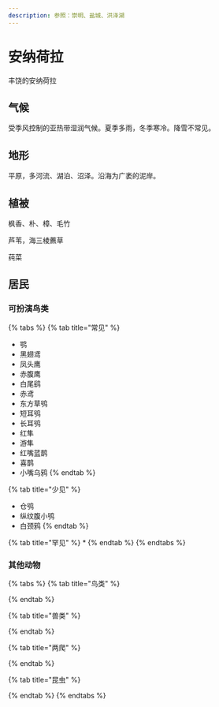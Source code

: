 ```yaml
---
description: 参照：崇明、盐城、洪泽湖
---
```


# 安纳荷拉

丰饶的安纳荷拉

## 气候 <a id="qi-hou"></a>

受季风控制的亚热带湿润气候。夏季多雨，冬季寒冷。降雪不常见。

## 地形 <a id="di-xing"></a>

‌平原，多河流、湖泊、沼泽。沿海为广袤的泥岸。

## 植被 <a id="zhi-bei"></a>

枫香、朴、樟、毛竹

芦苇，海三棱藨草

莼菜

## 居民 <a id="ju-min"></a>

### 可扮演鸟类 <a id="ke-ban-yan-niao-lei"></a>

{% tabs %}
{% tab title="常见" %}
* 鹗
* 黑翅鸢
* 凤头鹰
* 赤腹鹰
* 白尾鹞
* 赤鸢
* 东方草鸮
* 短耳鸮
* 长耳鸮
* 红隼
* 游隼
* 红嘴蓝鹊
* 喜鹊
* 小嘴乌鸦
{% endtab %}

{% tab title="少见" %}
* 仓鸮
* 纵纹腹小鸮
* 白颈鸦
{% endtab %}

{% tab title="罕见" %}
* 
{% endtab %}
{% endtabs %}

### 其他动物 <a id="qi-ta-dong-wu"></a>

{% tabs %}
{% tab title="鸟类" %}

{% endtab %}

{% tab title="兽类" %}

{% endtab %}

{% tab title="两爬" %}

{% endtab %}

{% tab title="昆虫" %}

{% endtab %}
{% endtabs %}

